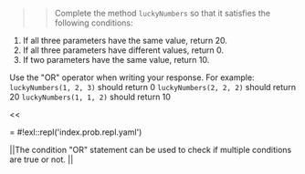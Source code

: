 >>Complete the method <code>luckyNumbers</code> so that it satisfies the following conditions:
<ol>
<li>If all three parameters have the same value, return 20.</li>
<li>If all three parameters have different values, return 0.</li>
<li>If two parameters have the same value, return 10.</li>
</ol>
<p>Use the "OR" operator when writing your response.
For example:
<code>luckyNumbers(1, 2, 3)</code> should return 0
<code>luckyNumbers(2, 2, 2)</code> should return 20
<code>luckyNumbers(1, 1, 2)</code> should return 10 </p><<

= #!exl::repl('index.prob.repl.yaml')

||The condition "OR" statement can be used to check if multiple conditions are true or not. ||
